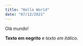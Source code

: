 ```yaml
---
title: "Hello World"
date: "07/12/2021"
---
```


Olá mundo!

**Texto em negrito** e _texto em itálico_.
